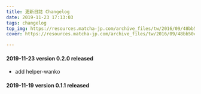 ```yaml
---
title: 更新日誌 Changelog
date: 2019-11-23 17:13:03
tags: changelog
top_img: https://resources.matcha-jp.com/archive_files/tw/2016/09/48bb50cf7ea22ce643d51f1190b665a8_m-1024x683.jpg
cover: https://resources.matcha-jp.com/archive_files/tw/2016/09/48bb50cf7ea22ce643d51f1190b665a8_m-1024x683.jpg

---
```




#### 2019-11-23 version 0.2.0 released

- add helper-wanko

#### 2019-11-19 version 0.1.1 released
